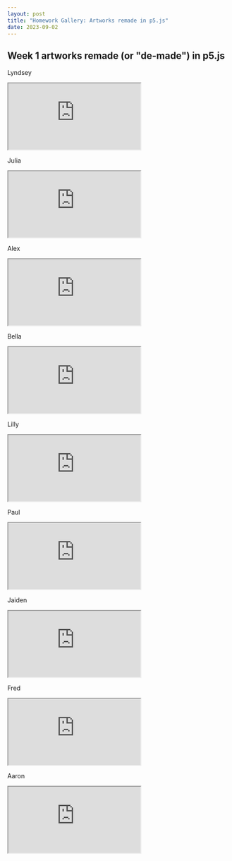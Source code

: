 ```yaml
---
layout: post
title: "Homework Gallery: Artworks remade in p5.js"
date: 2023-09-02
---
```


## Week 1 artworks remade (or "de-made") in p5.js


Lyndsey  
<iframe src="https://editor.p5js.org/lyn.cpk/full/wY8tfWpRq"></iframe>  

<br>

Julia  
<iframe src="https://editor.p5js.org/juliamc/full/qyGf_-6W6"></iframe>

<br>

Alex  
<iframe src="https://editor.p5js.org/Laikoski/full/U00AQFcc0"></iframe>

<br>

Bella  
<iframe src="https://editor.p5js.org/grassbutterflycook/full/Ek25oyKB4"></iframe>

<br>

Lilly  
<iframe src="https://editor.p5js.org/lillyg123/full/0RytoRCKB"></iframe>

<br>

Paul  
<iframe src="https://editor.p5js.org/ipodmadeofshiplap/full/HFrLpOJb2"></iframe>  

<br>

Jaiden  
<iframe src="https://editor.p5js.org/jxiden/full/2RimNdkcI"></iframe>

<br>

Fred  
<iframe src="https://editor.p5js.org/Fred1/full/mcs4gbWm9"></iframe>

<br>

Aaron  
<iframe src="https://editor.p5js.org/Blackstorm/full/fMocKrxbU"></iframe>

<br>
